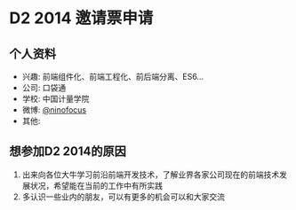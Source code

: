 # D2 2014 邀请票申请

## 个人资料

- 兴趣: 前端组件化、前端工程化、前后端分离、ES6...
- 公司: 口袋通
- 学校: 中国计量学院
- 微博: [@ninofocus](http://weibo.com/ninofocus)
- 其他:

## 想参加D2 2014的原因

1. 出来向各位大牛学习前沿前端开发技术，了解业界各家公司现在的前端技术发展状况，希望能在当前的工作中有所实践
2. 多认识一些业内的朋友，可以有更多的机会可以和大家交流
